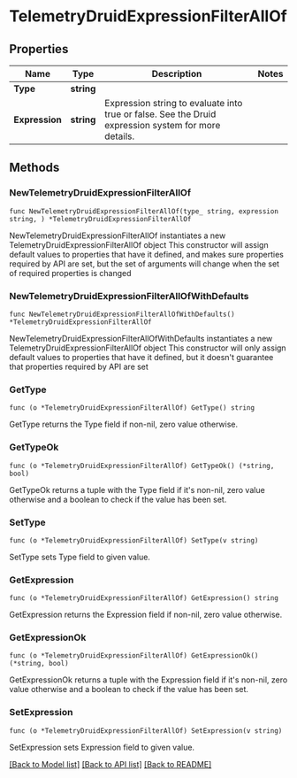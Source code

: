 # TelemetryDruidExpressionFilterAllOf

## Properties

Name | Type | Description | Notes
------------ | ------------- | ------------- | -------------
**Type** | **string** |  | 
**Expression** | **string** | Expression string to evaluate into true or false. See the Druid expression system for more details. | 

## Methods

### NewTelemetryDruidExpressionFilterAllOf

`func NewTelemetryDruidExpressionFilterAllOf(type_ string, expression string, ) *TelemetryDruidExpressionFilterAllOf`

NewTelemetryDruidExpressionFilterAllOf instantiates a new TelemetryDruidExpressionFilterAllOf object
This constructor will assign default values to properties that have it defined,
and makes sure properties required by API are set, but the set of arguments
will change when the set of required properties is changed

### NewTelemetryDruidExpressionFilterAllOfWithDefaults

`func NewTelemetryDruidExpressionFilterAllOfWithDefaults() *TelemetryDruidExpressionFilterAllOf`

NewTelemetryDruidExpressionFilterAllOfWithDefaults instantiates a new TelemetryDruidExpressionFilterAllOf object
This constructor will only assign default values to properties that have it defined,
but it doesn't guarantee that properties required by API are set

### GetType

`func (o *TelemetryDruidExpressionFilterAllOf) GetType() string`

GetType returns the Type field if non-nil, zero value otherwise.

### GetTypeOk

`func (o *TelemetryDruidExpressionFilterAllOf) GetTypeOk() (*string, bool)`

GetTypeOk returns a tuple with the Type field if it's non-nil, zero value otherwise
and a boolean to check if the value has been set.

### SetType

`func (o *TelemetryDruidExpressionFilterAllOf) SetType(v string)`

SetType sets Type field to given value.


### GetExpression

`func (o *TelemetryDruidExpressionFilterAllOf) GetExpression() string`

GetExpression returns the Expression field if non-nil, zero value otherwise.

### GetExpressionOk

`func (o *TelemetryDruidExpressionFilterAllOf) GetExpressionOk() (*string, bool)`

GetExpressionOk returns a tuple with the Expression field if it's non-nil, zero value otherwise
and a boolean to check if the value has been set.

### SetExpression

`func (o *TelemetryDruidExpressionFilterAllOf) SetExpression(v string)`

SetExpression sets Expression field to given value.



[[Back to Model list]](../README.md#documentation-for-models) [[Back to API list]](../README.md#documentation-for-api-endpoints) [[Back to README]](../README.md)


